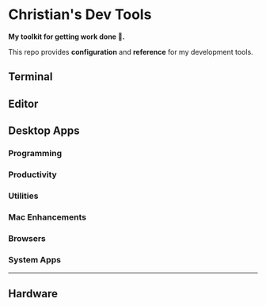 # Christian's Dev Tools

**My toolkit for getting work done 🎒.**

This repo provides **configuration** and **reference** for my development tools.

## Terminal

## Editor

## Desktop Apps

### Programming

### Productivity

### Utilities

### Mac Enhancements

### Browsers

### System Apps

----------

## Hardware

